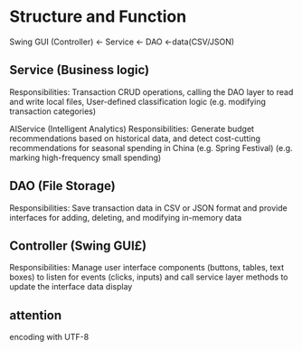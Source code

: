 # Structure and Function
Swing GUI (Controller) <- Service <- DAO <-data(CSV/JSON)

## Service (Business logic)
Responsibilities:
Transaction CRUD operations, calling the DAO layer to read and write local files,
User-defined classification logic (e.g. modifying transaction categories)

AIService (Intelligent Analytics) Responsibilities: Generate budget recommendations based
on historical data, and detect cost-cutting recommendations for seasonal spending in China
(e.g. Spring Festival) (e.g. marking high-frequency small spending)

## DAO (File Storage)

Responsibilities: Save transaction data in CSV or JSON format and provide interfaces for adding,
deleting, and modifying in-memory data

## Controller (Swing GUI£)

Responsibilities: Manage user interface components (buttons, tables, text boxes) to listen for 
events (clicks, inputs) and call service layer methods to update the interface data display

## attention
encoding with UTF-8
